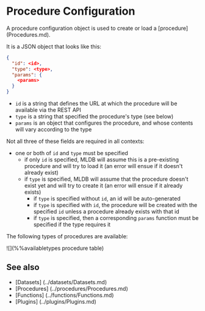 # Procedure Configuration

A procedure configuration object is used to create or load a [procedure] (Procedures.md).

It is a JSON object that looks like this:

```json
{ 
  "id": <id>, 
  "type": <type>, 
  "params": { 
    <params> 
  } 
}
```

* `id` is a string that defines the URL at which the procedure will be available via the REST API
* `type` is a string that specified the procedure's type (see below)
* `params` is an object that configures the procedure, and whose contents will vary according to the type

Not all three of these fields are required in all contexts:

* one or both of `id` and `type` must be specified
    * if only `id` is specified, MLDB will assume this is a pre-existing procedure and will try to load it (an error will ensue if it doesn't already exist)
    * if `type` is specified, MLDB will assume that the procedure doesn't exist yet and will try to create it (an error will ensue if it already exists)
        * if `type` is specified without `id`, an id will be auto-generated
        * if `type` is specified with `id`, the procedure will be created with the specified `id` unless a procedure already exists with that id
        * if `type` is specified, then a corresponding `params` function must be specified if the type requires it

The following types of procedures are available:

![](%%availabletypes procedure table)

## See also

- [Datasets] (../datasets/Datasets.md)
- [Procedures] (../procedures/Procedures.md)
- [Functions] (../functions/Functions.md)
- [Plugins] (../plugins/Plugins.md)
